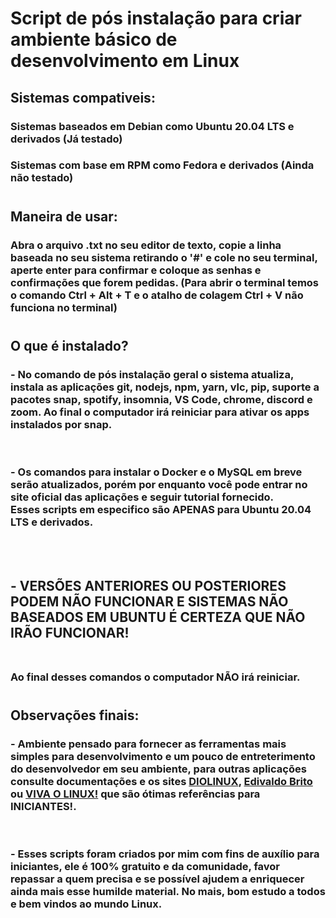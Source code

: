 # Script de pós instalação para criar ambiente básico de desenvolvimento em Linux

## Sistemas compativeis:
### Sistemas baseados em Debian como Ubuntu 20.04 LTS e derivados (Já testado)
### Sistemas com base em RPM como Fedora e derivados (Ainda não testado)
#
#
## Maneira de usar:
### Abra o arquivo .txt no seu editor de texto, copie a linha baseada no seu sistema retirando o '#' e cole no seu terminal, aperte enter para confirmar e coloque as senhas e confirmações que forem pedidas. (Para abrir o terminal temos o comando Ctrl + Alt + T e o atalho de colagem Ctrl + V não funciona no terminal)
#
#
## O que é instalado?
### - No comando de pós instalação geral o sistema atualiza, instala as aplicações git, nodejs, npm, yarn, vlc, pip, suporte a pacotes snap, spotify, insomnia, VS Code, chrome, discord e zoom. Ao final o computador irá reiniciar para ativar os apps instalados por snap.
</br>

### - Os comandos para instalar o Docker e o MySQL em breve serão atualizados, porém por enquanto você pode entrar no site oficial das aplicações e seguir tutorial fornecido. <BR> Esses scripts em especifico são **APENAS** para Ubuntu 20.04 LTS e derivados. 
<BR> <BR> 

## - **VERSÕES ANTERIORES OU POSTERIORES PODEM NÃO FUNCIONAR E SISTEMAS NÃO BASEADOS EM UBUNTU É CERTEZA QUE NÃO IRÃO FUNCIONAR!** <BR><BR> 

### Ao final desses comandos o computador **NÃO** irá reiniciar.

#
## Observações finais:
### - Ambiente pensado para fornecer as ferramentas mais simples para desenvolvimento e um pouco de entreterimento do desenvolvedor em seu ambiente, para outras aplicações consulte documentações e os sites [DIOLINUX](<https://diolinux.com.br/>), [Edivaldo Brito](<https://www.edivaldobrito.com.br/>) ou [VIVA O LINUX!](<https://www.vivaolinux.com.br/>) que são ótimas referências para **INICIANTES!**.
</br>

### - Esses scripts foram criados por mim com fins de auxílio para iniciantes, ele é 100% gratuito e da comunidade, favor repassar a quem precisa e se possível ajudem a enriquecer ainda mais esse humilde material. No mais, bom estudo a todos e bem vindos ao mundo Linux.